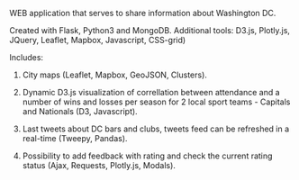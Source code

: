 WEB application that serves to share information about Washington DC.

Created with Flask, Python3 and MongoDB.
Additional tools: D3.js, Plotly.js, JQuery, Leaflet, Mapbox, Javascript, CSS-grid)


Includes:

1. City maps (Leaflet, Mapbox, GeoJSON, Clusters).

2. Dynamic D3.js visualization of correllation between attendance and a number of wins and losses per season for 2 local sport teams - Capitals and Nationals (D3, Javascript).

3. Last tweets about DC bars and clubs, tweets feed can be refreshed in a real-time (Tweepy, Pandas).

4. Possibility to add feedback with rating and check the current rating status (Ajax, Requests, Plotly.js, Modals).
